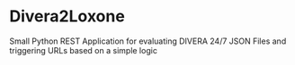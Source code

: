 # Divera2Loxone
Small Python REST Application for evaluating DIVERA 24/7 JSON Files and triggering URLs based on a simple logic
